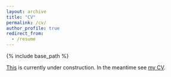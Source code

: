 ```yaml
---
layout: archive
title: "CV"
permalink: /cv/
author_profile: true
redirect_from:
  - /resume
---
```


{% include base_path %}

[This](This) is currently under construction. In the meantime see [my CV](../files/cv_6.pdf).
